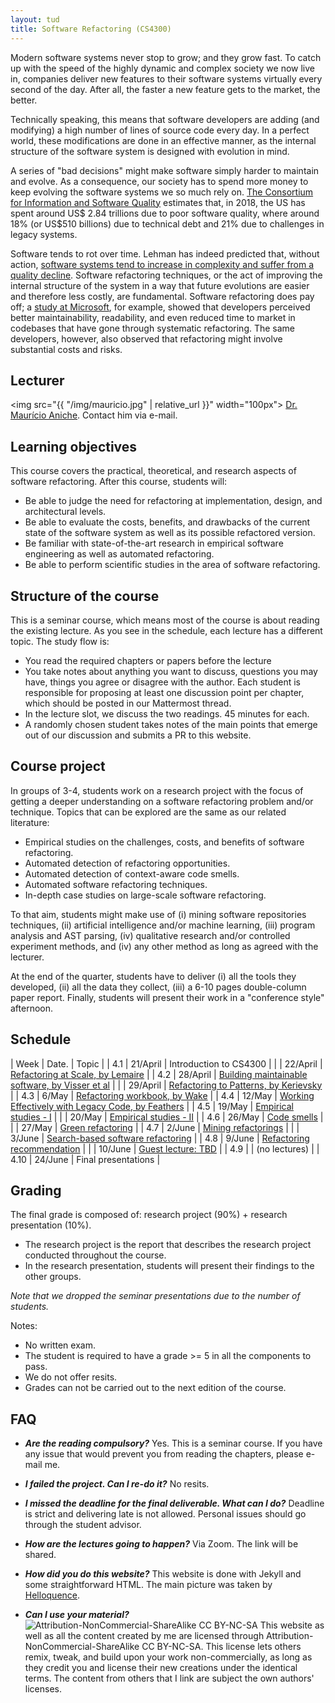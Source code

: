 ```yaml
---
layout: tud
title: Software Refactoring (CS4300)
---
```


Modern software systems never stop to grow; and they grow fast. To catch up with the speed of the highly dynamic and complex society we now live in, companies deliver new features to their software systems virtually every second of the day. After all, the faster a new feature gets to the market, the better. 

Technically speaking, this means that software developers are adding (and modifying) a high number of lines of source code every day. In a perfect world, these modifications are done in an effective manner, as the internal structure of the software system is designed with evolution in mind. 

A series of "bad decisions" might make software simply harder to maintain and evolve. As a consequence, our society has to spend more money to keep evolving the software systems we so much rely on. [The Consortium for Information and Software Quality](https://www.it-cisq.org/the-cost-of-poor-quality-software-in-the-us-a-2018-report/The-Cost-of-Poor-Quality-Software-in-the-US-2018-Report.pdf) estimates that, in 2018, the US has spent around US$ 2.84 trillions due to poor software quality, where around 18% (or US$510 billions) due to technical debt and 21% due to challenges in legacy systems. 

Software tends to rot over time. Lehman has indeed predicted that, without action, [software systems tend to increase in complexity and suffer from a quality decline](https://ieeexplore.ieee.org/abstract/document/1456074). Software refactoring techniques, or the act of improving the internal structure of the system in a way that future evolutions are easier and therefore less costly, are fundamental. Software refactoring does pay off; a [study at Microsoft](https://ieeexplore.ieee.org/abstract/document/6802406), for example, showed that developers perceived better maintainability, readability, and even reduced time to market in codebases that have gone through systematic refactoring. The same developers, however, also observed that refactoring might involve substantial costs and risks.

## Lecturer

<img src="{{ "/img/mauricio.jpg" | relative_url }}" width="100px">
[Dr. Maurício Aniche](https://www.mauricioaniche.com). Contact him via e-mail.

## Learning objectives

This course covers the practical, theoretical, and research aspects of software refactoring. After this course, students will:

* Be able to judge the need for refactoring at implementation, design, and architectural levels.
* Be able to evaluate the costs, benefits, and drawbacks of the current state of the software system as well as its possible refactored version.
* Be familiar with state-of-the-art research in empirical software engineering as well as automated refactoring.
* Be able to perform scientific studies in the area of software refactoring.

## Structure of the course

This is a seminar course, which means most of the course is about reading the existing lecture. As you see in the schedule,
each lecture has a different topic. The study flow is:

* You read the required chapters or papers before the lecture
* You take notes about anything you want to discuss, questions you may have, things you agree or disagree with the author. Each student is responsible for proposing at least one discussion point per chapter, which should be posted in our Mattermost thread. 
* In the lecture slot, we discuss the two readings. 45 minutes for each.
* A randomly chosen student takes notes of the main points that emerge out of our discussion and submits a PR to this website.

## Course project

In groups of 3-4, students work on a research project with the focus of getting a deeper understanding on a software refactoring problem and/or technique. Topics that can be explored are the same as our related literature:

* Empirical studies on the challenges, costs, and benefits of software refactoring.
* Automated detection of refactoring opportunities.
* Automated detection of context-aware code smells.
* Automated software refactoring techniques.
* In-depth case studies on large-scale software refactoring.

To that aim, students might make use of (i) mining software repositories techniques, (ii) artificial intelligence and/or machine learning, (iii) program analysis and AST parsing, (iv) qualitative research and/or controlled experiment methods, and (iv) any other method as long as agreed with the lecturer.

At the end of the quarter, students have to deliver (i) all the tools they developed, (ii) all the data they collect, (iii) a 6-10 pages double-column paper report. Finally, students will present their work in a "conference style" afternoon.


## Schedule



| Week | Date.    | Topic                                              |
| 4.1  | 21/April | Introduction to CS4300              | 
|      | 22/April | [Refactoring at Scale, by Lemaire](/2021/refactoring-at-scale) | 
| 4.2  | 28/April | [Building maintainable software, by Visser et al](/2021/building-maintainable-software) |
|      | 29/April | [Refactoring to Patterns, by Kerievsky](/2021/refactoring-to-patterns)               | 
| 4.3  | 6/May    | [Refactoring workbook, by Wake](/2021/refactoring-workbook)                                      | 
| 4.4  | 12/May   | [Working Effectively with Legacy Code, by Feathers](/2021/working-effectively-with-legacy-code) | 
| 4.5  | 19/May   | [Empirical studies - I](/2021/empirical-studies-1) | 
|      | 20/May   | [Empirical studies - II](/2021/empirical-studies-2) | 
| 4.6  | 26/May   | [Code smells](/2021/code-smells) | 
|      | 27/May   | [Green refactoring](/2021/green-refactoring) | 
| 4.7  | 2/June   | [Mining refactorings](/2021/mining-refactorings) | 
|      | 3/June   | [Search-based software refactoring](/2021/search-based-software-refactoring) | 
| 4.8  | 9/June   | [Refactoring recommendation](/2021/refactoring-recommendations) | 
|      | 10/June  | [Guest lecture: TBD](/2021/guest-lecture) | 
| 4.9  |          | (no lectures) | 
| 4.10 | 24/June  | Final presentations | 

## Grading

The final grade is composed of: research project (90%) + research presentation (10%).

* The research project is the report that describes the research project conducted throughout the course.
* In the research presentation, students will present their findings to the other groups.

_Note that we dropped the seminar presentations due to the number of students._

Notes: 

* No written exam.
* The student is required to have a grade >= 5 in all the components to pass.
* We do not offer resits.
* Grades can not be carried out to the next edition of the course.


## FAQ

* _**Are the reading compulsory?**_
Yes. This is a seminar course. If you have any issue that would prevent you from reading the chapters, please e-mail me.

* _**I failed the project. Can I re-do it?**_
No resits.

* _**I missed the deadline for the final deliverable. What can I do?**_
Deadline is strict and delivering late is not allowed. Personal issues should go through the student advisor.

* _**How are the lectures going to happen?**_ Via Zoom. The link will be shared.

* _**How did you do this website?**_
This website is done with Jekyll and some straightforward HTML. The main picture was taken by [Helloquence](https://unsplash.com/photos/5fNmWej4tAA).

* _**Can I use your material?**_
![Attribution-NonCommercial-ShareAlike CC BY-NC-SA](https://licensebuttons.net/l/by-nc-sa/3.0/88x31.png) This website as well as all the content created by me are licensed through Attribution-NonCommercial-ShareAlike CC BY-NC-SA. This license lets others remix, tweak, and build upon your work non-commercially, as long as they credit you and license their new creations under the identical terms.
The content from others that I link are subject the own authors' licenses.



